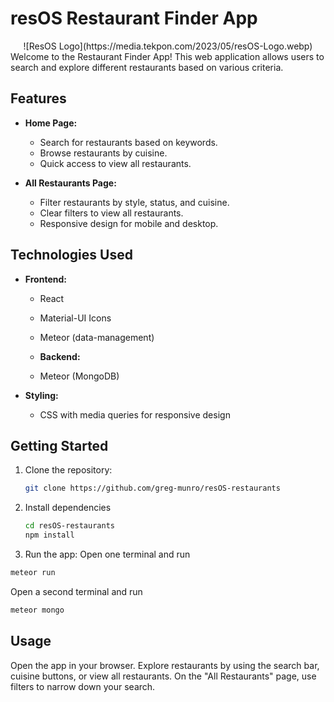 # resOS Restaurant Finder App

<div align="center">
![ResOS Logo](https://media.tekpon.com/2023/05/resOS-Logo.webp)
</div>
Welcome to the Restaurant Finder App! This web application allows users to search and explore different restaurants based on various criteria.

## Features

- **Home Page:**
  - Search for restaurants based on keywords.
  - Browse restaurants by cuisine.
  - Quick access to view all restaurants.

- **All Restaurants Page:**
  - Filter restaurants by style, status, and cuisine.
  - Clear filters to view all restaurants.
  - Responsive design for mobile and desktop.

## Technologies Used

- **Frontend:**
  - React
  - Material-UI Icons
  - Meteor (data-management)

  - **Backend:**
  - Meteor (MongoDB)

- **Styling:**
  - CSS with media queries for responsive design

## Getting Started

1. Clone the repository:

   ```bash
   git clone https://github.com/greg-munro/resOS-restaurants

2. Install dependencies

   ```bash 
   cd resOS-restaurants
   npm install

3. Run the app:
Open one terminal and run

  ```bash
  meteor run
```

Open a second terminal and run

  ```bash
  meteor mongo
  ```

## Usage 
Open the app in your browser.
Explore restaurants by using the search bar, cuisine buttons, or view all restaurants.
On the "All Restaurants" page, use filters to narrow down your search.
